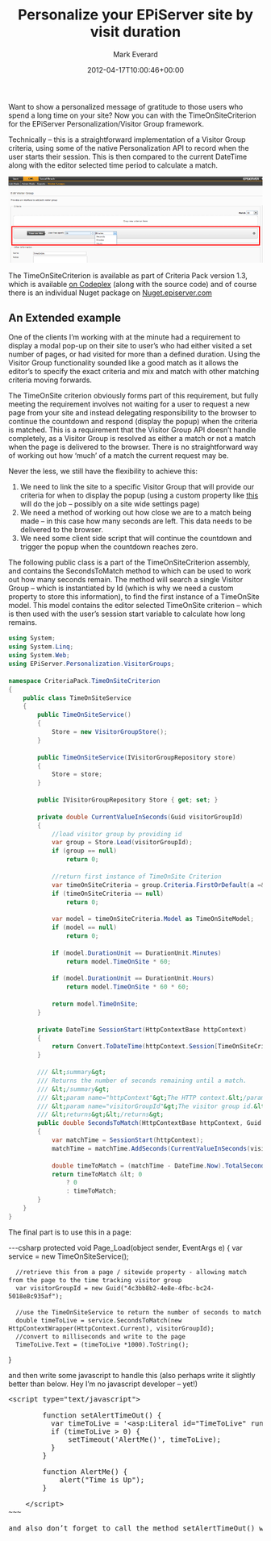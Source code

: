 ﻿---
title: Personalize your EPiServer site by visit duration
date: 2012-04-17T10:00:46+00:00
author: Mark Everard
color: rgb(0,0,0)
layout: post
permalink: /2012/04/17/personalize-your-episerver-site-by-visit-duration/
dsq_thread_id:
  - "1083585435"
categories:
  - Episerver
---
Want to show a personalized message of gratitude to those users who spend a long time on your site? Now you can with the TimeOnSiteCriterion for the EPiServer Personalization/Visitor Group framework.

Technically &#8211; this is a straightforward implementation of a Visitor Group criteria, using some of the native Personalization API to record when the user starts their session. This is then compared to the current DateTime along with the editor selected time period to calculate a match.

![timeonsitecriterion](/assets/uploads/2012/04/timeonsitecriterion.png)

The TimeOnSiteCriterion is available as part of Criteria Pack version 1.3, which is available <a title="Criteria pack for EPiServer" href="http://criteriapack.codeplex.com/" target="_blank">on Codeplex</a> (along with the source code) and of course there is an individual Nuget package on <a title="EPiServer Nuget feed" href="http://nuget.episerver.com/" target="_blank">Nuget.episerver.com</a>

## An Extended example
One of the clients I&#8217;m working with at the minute had a requirement to display a modal pop-up on their site to user&#8217;s who had either visited a set number of pages, or had visited for more than a defined duration. Using the Visitor Group functionality sounded like a good match as it allows the editor&#8217;s to specify the exact criteria and mix and match with other matching criteria moving forwards.

The TimeOnSite criterion obviously forms part of this requirement, but fully meeting the requirement involves not waiting for a user to request a new page from your site and instead delegating responsibility to the browser to continue the countdown and respond (display the popup) when the criteria is matched. This is a requirement that the Visitor Group API doesn&#8217;t handle completely, as a Visitor Group is resolved as either a match or not a match when the page is delivered to the browser. There is no straightforward way of working out how &#8216;much&#8217; of a match the current request may be.

Never the less, we still have the flexibility to achieve this:

1. We need to link the site to a specific Visitor Group that will provide our criteria for when to display the popup (using a custom property like <a title="Visitor Group Custom Property" href="http://world.episerver.com/Blogs/Thomas-Krantz-/Dates/2011/4/Custom-property-for-selecting-Visitor-Groups/" target="_blank">this</a> will do the job &#8211; possibly on a site wide settings page)
2. We need a method of working out how close we are to a match being made &#8211; in this case how many seconds are left. This data needs to be delivered to the browser.
3. We need some client side script that will continue the countdown and trigger the popup when the countdown reaches zero.

The following public class is a part of the TimeOnSiteCriterion assembly, and contains the SecondsToMatch method to which can be used to work out how many seconds remain. The method will search a single Visitor Group &#8211; which is instantiated by Id (which is why we need a custom property to store this information), to find the first instance of a TimeOnSite model. This model contains the editor selected TimeOnSite criterion &#8211; which is then used with the user&#8217;s session start variable to calculate how long remains.

~~~csharp
using System;
using System.Linq;
using System.Web;
using EPiServer.Personalization.VisitorGroups;

namespace CriteriaPack.TimeOnSiteCriterion
{
    public class TimeOnSiteService
    {
        public TimeOnSiteService()
        {
            Store = new VisitorGroupStore();
        }

        public TimeOnSiteService(IVisitorGroupRepository store)
        {
            Store = store;
        }

        public IVisitorGroupRepository Store { get; set; }

        private double CurrentValueInSeconds(Guid visitorGroupId)
        {
            //load visitor group by providing id
            var group = Store.Load(visitorGroupId);
            if (group == null)
                return 0;

            //return first instance of TimeOnSite Criterion
            var timeOnSiteCriteria = group.Criteria.FirstOrDefault(a =&gt; a.TypeName == VisitorGroupCriterionRepository.GetTypeName(typeof(TimeOnSiteCriterion)));
            if (timeOnSiteCriteria == null)
                return 0;

            var model = timeOnSiteCriteria.Model as TimeOnSiteModel;
            if (model == null)
                return 0;

            if (model.DurationUnit == DurationUnit.Minutes)
                return model.TimeOnSite * 60;

            if (model.DurationUnit == DurationUnit.Hours)
                return model.TimeOnSite * 60 * 60;

            return model.TimeOnSite;
        }

        private DateTime SessionStart(HttpContextBase httpContext)
        {
            return Convert.ToDateTime(httpContext.Session[TimeOnSiteCriterion.SessionStartTimeKey]);
        }

        /// &lt;summary&gt;
        /// Returns the number of seconds remaining until a match.
        /// &lt;/summary&gt;
        /// &lt;param name="httpContext"&gt;The HTTP context.&lt;/param&gt;
        /// &lt;param name="visitorGroupId"&gt;The visitor group id.&lt;/param&gt;
        /// &lt;returns&gt;&lt;/returns&gt;
        public double SecondsToMatch(HttpContextBase httpContext, Guid visitorGroupId)
        {
            var matchTime = SessionStart(httpContext);
            matchTime = matchTime.AddSeconds(CurrentValueInSeconds(visitorGroupId));

            double timeToMatch = (matchTime - DateTime.Now).TotalSeconds;
            return timeToMatch &lt; 0
                ? 0
                : timeToMatch;
        }
    }
}
~~~

The final part is to use this in a page:

---csharp
protected void Page_Load(object sender, EventArgs e)
   {
      var service = new TimeOnSiteService();

      //retrieve this from a page / sitewide property - allowing match from the page to the time tracking visitor group
      var visitorGroupId = new Guid("4c3bb8b2-4e8e-4fbc-bc24-5018e8c935af");

      //use the TimeOnSiteService to return the number of seconds to match
      double timeToLive = service.SecondsToMatch(new HttpContextWrapper(HttpContext.Current), visitorGroupId);
      //convert to milliseconds and write to the page
      TimeToLive.Text = (timeToLive *1000).ToString();
   }

</pre>

and then write some javascript to handle this (also perhaps write it slightly better than below. Hey I&#8217;m no javascript developer &#8211; yet!)

<pre class="brush: jscript; title: ; notranslate" title="">&lt;script type="text/javascript"&gt;

        function setAlertTimeOut() {
          var timeToLive = '&lt;asp:Literal id="TimeToLive" runat="server" /&gt;';
          if (timeToLive &gt; 0) {
              setTimeout('AlertMe()', timeToLive);
          }
        }

        function AlertMe() {
            alert("Time is Up");
        }

    &lt;/script&gt;
~~~

and also don&#8217;t forget to call the method setAlertTimeOut() when the browser loads your page. I&#8217;d also imagine that your front end will need to do something a little more fancy than pop up an alert&#8230;&#8230;&#8230;.